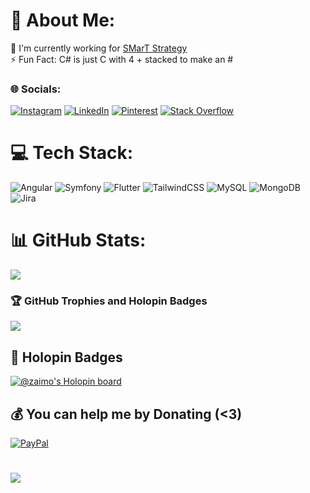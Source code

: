 # 💫 About Me:
💼 I'm currently working for [SMarT Strategy](https://github.com/SMarTStrategy) <br>⚡ Fun Fact: C# is just C with 4 + stacked to make an #

### 🌐 Socials:
[![Instagram](https://img.shields.io/badge/Instagram-%23E4405F.svg?logo=Instagram&logoColor=white)](https://instagram.com/_simonesechi) [![LinkedIn](https://img.shields.io/badge/LinkedIn-%230077B5.svg?logo=linkedin&logoColor=white)](https://linkedin.com/in/simone-sechi-bg) [![Pinterest](https://img.shields.io/badge/Pinterest-%23E60023.svg?logo=Pinterest&logoColor=white)](https://pinterest.com/zzAIMoo) [![Stack Overflow](https://img.shields.io/badge/-Stackoverflow-FE7A16?logo=stack-overflow&logoColor=white)](https://stackoverflow.com/users/11486454) 

# 💻 Tech Stack:
![Angular](https://img.shields.io/badge/angular-%23DD0031.svg?style=for-the-badge&logo=angular&logoColor=white) ![Symfony](https://img.shields.io/badge/symfony-%23000000.svg?style=for-the-badge&logo=symfony&logoColor=white) ![Flutter](https://img.shields.io/badge/Flutter-%2302569B.svg?style=for-the-badge&logo=Flutter&logoColor=white) ![TailwindCSS](https://img.shields.io/badge/tailwindcss-%2338B2AC.svg?style=for-the-badge&logo=tailwind-css&logoColor=white) ![MySQL](https://img.shields.io/badge/mysql-%2300f.svg?style=for-the-badge&logo=mysql&logoColor=white) ![MongoDB](https://img.shields.io/badge/MongoDB-%234ea94b.svg?style=for-the-badge&logo=mongodb&logoColor=white) ![Jira](https://img.shields.io/badge/jira-%230A0FFF.svg?style=for-the-badge&logo=jira&logoColor=white)

# 📊 GitHub Stats:
<!-- ![](https://github-readme-stats.vercel.app/api?username=zzAIMoo&theme=shades-of-purple&hide_border=false&include_all_commits=false&count_private=true)<br/> -->
![](https://github-readme-streak-stats.herokuapp.com/?user=zzAIMoo&theme=shades-of-purple&hide_border=false)<br/>
<!-- ![](https://github-readme-stats.vercel.app/api/top-langs/?username=zzAIMoo&theme=shades-of-purple&hide_border=false&include_all_commits=false&count_private=true&layout=compact) -->

### 🏆 GitHub Trophies and Holopin Badges
![](https://github-profile-trophy.vercel.app/?username=zzAIMoo&theme=tokyonight&no-frame=false&no-bg=false&margin-w=4)

## 👾 Holopin Badges
[![@zaimo's Holopin board](https://holopin.io/api/user/board?user=zaimo)](https://holopin.io/@zaimo)

## 💰 You can help me by Donating (<3)
[![PayPal](https://img.shields.io/badge/PayPal-00457C?style=for-the-badge&logo=paypal&logoColor=white)](https://paypal.me/ssimonesechii) 

#
[![](https://visitcount.itsvg.in/api?id=zzAIMoo&icon=5&color=6)](https://visitcount.itsvg.in)

  
